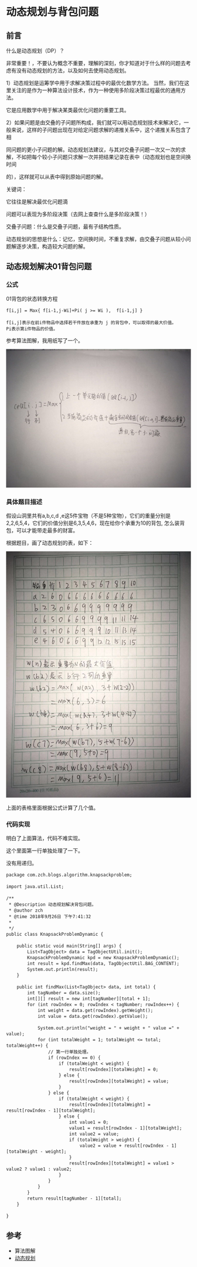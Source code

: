 # 动态规划与背包问题

## 前言


什么是动态规划（DP）？


非常重要！，不要认为概念不重要，理解的深刻，你才知道对于什么样的问题去考虑有没有动态规划的方法，以及如何去使用动态规划。


1）动态规划是运筹学中用于求解决策过程中的最优化数学方法。 当然，我们在这里关注的是作为一种算法设计技术，作为一种使用多阶段决策过程最优的通用方法。

它是应用数学中用于解决某类最优化问题的重要工具。


2）如果问题是由交叠的子问题所构成，我们就可以用动态规划技术来解决它，一般来说，这样的子问题出现在对给定问题求解的递推关系中，这个递推关系包含了相

同问题的更小子问题的解。动态规划法建议，与其对交叠子问题一次又一次的求解，不如把每个较小子问题只求解一次并把结果记录在表中（动态规划也是空间换时间

的），这样就可以从表中得到原始问题的解。


关键词：

它往往是解决最优化问题滴

问题可以表现为多阶段决策（去网上查查什么是多阶段决策！）

交叠子问题：什么是交叠子问题，最有子结构性质。

动态规划的思想是什么：记忆，空间换时间，不重复求解，由交叠子问题从较小问题解逐步决策，构造较大问题的解。

## 动态规划解决01背包问题

### 公式

01背包的状态转换方程
```
f[i,j] = Max{ f[i-1,j-Wi]+Pi( j >= Wi ),  f[i-1,j] }

f[i,j]表示在前i件物品中选择若干件放在承重为 j 的背包中，可以取得的最大价值。
Pi表示第i件物品的价值。
```

参考算法图解，我用纸写了一个。

![](../images/动态规划-1.jpeg)

### 具体题目描述

假设山洞里共有a,b,c,d ,e这5件宝物（不是5种宝物），它们的重量分别是2,2,6,5,4，它们的价值分别是6,3,5,4,6，现在给你个承重为10的背包, 怎么装背包，可以才能带走最多的财富。

根据题目，画了动态规划的表，如下：

![](../images/动态规划-2.jpeg)

上面的表格里面根据公式计算了几个值。

### 代码实现

明白了上面算法，代码不难实现。

这个里面第一行单独处理了一下。

没有用递归。

```
package com.zch.blogs.algorithm.knapsackproblem;

import java.util.List;

/**
 * @Description 动态规划解决背包问题。
 * @author zch
 * @time 2018年9月26日 下午7:41:32
 *
 */
public class KnapsackProblemDynamic {

	public static void main(String[] args) {
		List<TagObject> data = TagObjectUtil.init();
		KnapsackProblemDynamic kpd = new KnapsackProblemDynamic();
		int result = kpd.findMax(data, TagObjectUtil.BAG_CONTENT);
		System.out.println(result);
	}

	public int findMax(List<TagObject> data, int total) {
		int tagNumber = data.size();
		int[][] result = new int[tagNumber][total + 1];
		for (int rowIndex = 0; rowIndex < tagNumber; rowIndex++) {
			int weight = data.get(rowIndex).getWeight();
			int value = data.get(rowIndex).getValue();

			System.out.println("weight = " + weight + " value =" + value);
			for (int totalWeight = 1; totalWeight <= total; totalWeight++) {
				// 第一行单独处理。
				if (rowIndex == 0) {
					if (totalWeight < weight) {
						result[rowIndex][totalWeight] = 0;
					} else {
						result[rowIndex][totalWeight] = value;
					}
				} else {
					if (totalWeight < weight) {
						result[rowIndex][totalWeight] = result[rowIndex - 1][totalWeight];
					} else {
						int value1 = 0;
						value1 = result[rowIndex - 1][totalWeight];
						int value2 = value;
						if (totalWeight > weight) {
							value2 = value + result[rowIndex - 1][totalWeight - weight];
						}
						result[rowIndex][totalWeight] = value1 > value2 ? value1 : value2;
					}
				}
			}
		}
		return result[tagNumber - 1][total];
	}

}

```

## 参考

- 算法图解
- [动态规划](http://www.cnblogs.com/kkgreen/archive/2011/06/26/2090702.html)
